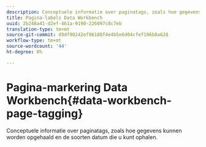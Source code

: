 ```yaml
---
description: Conceptuele informatie over paginatags, zoals hoe gegevens kunnen worden opgehaald en de soorten datum die u kunt ophalen.
title: Pagina-labels Data Workbench
uuid: 2b248a41-d2ef-461a-9190-226097c8c7eb
translation-type: tm+mt
source-git-commit: d9df90242ef96188f4e4b5e6d04cfef196b0a628
workflow-type: tm+mt
source-wordcount: '44'
ht-degree: 0%

---
```



# Pagina-markering Data Workbench{#data-workbench-page-tagging}

Conceptuele informatie over paginatags, zoals hoe gegevens kunnen worden opgehaald en de soorten datum die u kunt ophalen.

